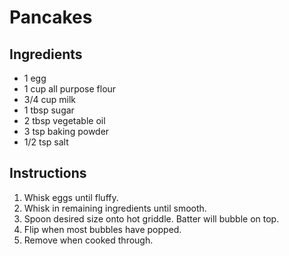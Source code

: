 # Pancakes

## Ingredients

* 1 egg
* 1 cup all purpose flour
* 3/4 cup milk
* 1 tbsp sugar
* 2 tbsp vegetable oil
* 3 tsp baking powder
* 1/2 tsp salt

## Instructions

1. Whisk eggs until fluffy.
1. Whisk in remaining ingredients until smooth.
1. Spoon desired size onto hot griddle. Batter will bubble on top.
1. Flip when most bubbles have popped.
1. Remove when cooked through.
